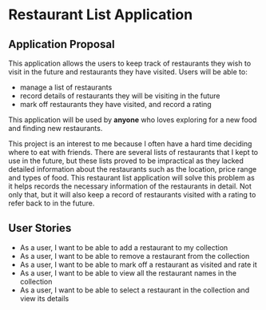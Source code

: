 # Restaurant List Application

## Application Proposal

This application allows the users to keep track of restaurants they wish to visit in the future and restaurants they 
have visited. Users will be able to:
- manage a list of restaurants
- record details of restaurants they will be visiting in the future
- mark off restaurants they have visited, and record a rating

This application will be used by  **anyone** who loves exploring for a new food and finding new restaurants.

This project is an interest to me because I often have a hard time deciding where to eat with friends. There are 
several lists of restaurants that I kept to use in the future, but these lists proved to be impractical as they lacked 
detailed information about the restaurants such as the location, price range and types of food. This restaurant list
application will solve this problem as it helps records the necessary information of the restaurants in detail. Not 
only that, but it will also keep a record of restaurants visited with a rating to refer back to in the future. 

## User Stories
- As a user, I want to be able to add a restaurant to my collection
- As a user, I want to be able to remove a restaurant from the collection
- As a user, I want to be able to mark off a restaurant as visited and rate it 
- As a user, I want to be able to view all the restaurant names in the collection
- As a user, I want to be able to select a restaurant in the collection and view its details 